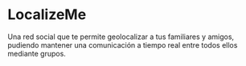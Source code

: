 # LocalizeMe
Una red social que te permite geolocalizar a tus familiares y amigos, pudiendo mantener una comunicación a tiempo real entre todos ellos mediante grupos.
